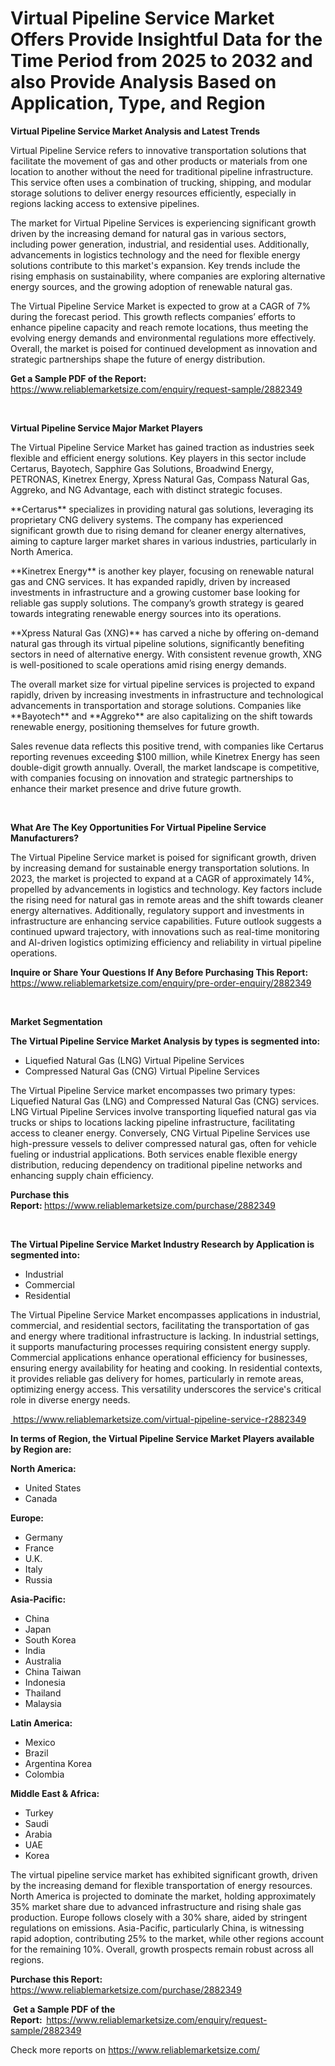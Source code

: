 <p><h1>Virtual Pipeline Service Market Offers Provide Insightful Data for the Time Period from 2025 to 2032 and also Provide Analysis Based on Application, Type, and Region</h1></p><p><strong>Virtual Pipeline Service Market Analysis and Latest Trends</strong></p>
<p><p>Virtual Pipeline Service refers to innovative transportation solutions that facilitate the movement of gas and other products or materials from one location to another without the need for traditional pipeline infrastructure. This service often uses a combination of trucking, shipping, and modular storage solutions to deliver energy resources efficiently, especially in regions lacking access to extensive pipelines. </p><p>The market for Virtual Pipeline Services is experiencing significant growth driven by the increasing demand for natural gas in various sectors, including power generation, industrial, and residential uses. Additionally, advancements in logistics technology and the need for flexible energy solutions contribute to this market's expansion. Key trends include the rising emphasis on sustainability, where companies are exploring alternative energy sources, and the growing adoption of renewable natural gas.</p><p>The Virtual Pipeline Service Market is expected to grow at a CAGR of 7% during the forecast period. This growth reflects companies’ efforts to enhance pipeline capacity and reach remote locations, thus meeting the evolving energy demands and environmental regulations more effectively. Overall, the market is poised for continued development as innovation and strategic partnerships shape the future of energy distribution.</p></p>
<p><strong>Get a Sample PDF of the Report:&nbsp;</strong> <a href="https://www.reliablemarketsize.com/enquiry/request-sample/2882349?utm_campaign=3175&utm_medium=2&utm_source=Github&utm_content=ia&utm_term=13032025&utm_id=virtual-pipeline-service">https://www.reliablemarketsize.com/enquiry/request-sample/2882349</a></p>
<p>&nbsp;</p>
<p><strong>Virtual Pipeline Service Major Market Players</strong></p>
<p><p>The Virtual Pipeline Service Market has gained traction as industries seek flexible and efficient energy solutions. Key players in this sector include Certarus, Bayotech, Sapphire Gas Solutions, Broadwind Energy, PETRONAS, Kinetrex Energy, Xpress Natural Gas, Compass Natural Gas, Aggreko, and NG Advantage, each with distinct strategic focuses.</p><p>**Certarus** specializes in providing natural gas solutions, leveraging its proprietary CNG delivery systems. The company has experienced significant growth due to rising demand for cleaner energy alternatives, aiming to capture larger market shares in various industries, particularly in North America.</p><p>**Kinetrex Energy** is another key player, focusing on renewable natural gas and CNG services. It has expanded rapidly, driven by increased investments in infrastructure and a growing customer base looking for reliable gas supply solutions. The company’s growth strategy is geared towards integrating renewable energy sources into its operations.</p><p>**Xpress Natural Gas (XNG)** has carved a niche by offering on-demand natural gas through its virtual pipeline solutions, significantly benefiting sectors in need of alternative energy. With consistent revenue growth, XNG is well-positioned to scale operations amid rising energy demands.</p><p>The overall market size for virtual pipeline services is projected to expand rapidly, driven by increasing investments in infrastructure and technological advancements in transportation and storage solutions. Companies like **Bayotech** and **Aggreko** are also capitalizing on the shift towards renewable energy, positioning themselves for future growth.</p><p>Sales revenue data reflects this positive trend, with companies like Certarus reporting revenues exceeding $100 million, while Kinetrex Energy has seen double-digit growth annually. Overall, the market landscape is competitive, with companies focusing on innovation and strategic partnerships to enhance their market presence and drive future growth.</p></p>
<p>&nbsp;</p>
<p><strong>What Are The Key Opportunities For Virtual Pipeline Service Manufacturers?</strong></p>
<p><p>The Virtual Pipeline Service market is poised for significant growth, driven by increasing demand for sustainable energy transportation solutions. In 2023, the market is projected to expand at a CAGR of approximately 14%, propelled by advancements in logistics and technology. Key factors include the rising need for natural gas in remote areas and the shift towards cleaner energy alternatives. Additionally, regulatory support and investments in infrastructure are enhancing service capabilities. Future outlook suggests a continued upward trajectory, with innovations such as real-time monitoring and AI-driven logistics optimizing efficiency and reliability in virtual pipeline operations.</p></p>
<p><strong>Inquire or Share Your Questions If Any Before Purchasing This Report:</strong> <a href="https://www.reliablemarketsize.com/enquiry/pre-order-enquiry/2882349?utm_campaign=3175&utm_medium=2&utm_source=Github&utm_content=ia&utm_term=13032025&utm_id=virtual-pipeline-service">https://www.reliablemarketsize.com/enquiry/pre-order-enquiry/2882349</a></p>
<p>&nbsp;</p>
<p><strong>Market Segmentation</strong></p>
<p><strong>The Virtual Pipeline Service Market Analysis by types is segmented into:</strong></p>
<p><ul><li>Liquefied Natural Gas (LNG) Virtual Pipeline Services</li><li>Compressed Natural Gas (CNG) Virtual Pipeline Services</li></ul></p>
<p><p>The Virtual Pipeline Service market encompasses two primary types: Liquefied Natural Gas (LNG) and Compressed Natural Gas (CNG) services. LNG Virtual Pipeline Services involve transporting liquefied natural gas via trucks or ships to locations lacking pipeline infrastructure, facilitating access to cleaner energy. Conversely, CNG Virtual Pipeline Services use high-pressure vessels to deliver compressed natural gas, often for vehicle fueling or industrial applications. Both services enable flexible energy distribution, reducing dependency on traditional pipeline networks and enhancing supply chain efficiency.</p></p>
<p><strong>Purchase this Report:&nbsp;</strong><a href="https://www.reliablemarketsize.com/purchase/2882349?utm_campaign=3175&utm_medium=2&utm_source=Github&utm_content=ia&utm_term=13032025&utm_id=virtual-pipeline-service">https://www.reliablemarketsize.com/purchase/2882349</a></p>
<p>&nbsp;</p>
<p><strong>The Virtual Pipeline Service Market Industry Research by Application is segmented into:</strong></p>
<p><ul><li>Industrial</li><li>Commercial</li><li>Residential</li></ul></p>
<p><p>The Virtual Pipeline Service Market encompasses applications in industrial, commercial, and residential sectors, facilitating the transportation of gas and energy where traditional infrastructure is lacking. In industrial settings, it supports manufacturing processes requiring consistent energy supply. Commercial applications enhance operational efficiency for businesses, ensuring energy availability for heating and cooking. In residential contexts, it provides reliable gas delivery for homes, particularly in remote areas, optimizing energy access. This versatility underscores the service's critical role in diverse energy needs.</p></p>
<p><a href="https://www.reliablemarketsize.com/virtual-pipeline-service-r2882349?utm_campaign=3175&utm_medium=2&utm_source=Github&utm_content=ia&utm_term=13032025&utm_id=virtual-pipeline-service">&nbsp;https://www.reliablemarketsize.com/virtual-pipeline-service-r2882349</a></p>
<p><strong>In terms of Region, the Virtual Pipeline Service Market Players available by Region are:</strong></p>
<p>
    <p> <strong> North America: </strong>
        <ul>
            <li>United States</li>
            <li>Canada</li>
        </ul>
        </p> 
    <p> <strong> Europe: </strong>
        <ul>
            <li>Germany</li>
            <li>France</li>
            <li>U.K.</li>
            <li>Italy</li>
            <li>Russia</li>
        </ul>
        </p> 
    <p> <strong> Asia-Pacific: </strong>
        <ul>
            <li>China</li>
            <li>Japan</li>
            <li>South Korea</li>
            <li>India</li>
            <li>Australia</li>
            <li>China Taiwan</li>
            <li>Indonesia</li>
            <li>Thailand</li>
            <li>Malaysia</li>
        </ul>
        </p> 
    <p> <strong> Latin America: </strong>
        <ul>
            <li>Mexico</li>
            <li>Brazil</li>
            <li>Argentina Korea</li>
            <li>Colombia</li>
        </ul>
        </p> 
    <p> <strong> Middle East & Africa: </strong>
        <ul>
            <li>Turkey</li>
            <li>Saudi</li>
            <li>Arabia</li>
            <li>UAE</li>
            <li>Korea</li>
        </ul>
    </p>
    </p>
<p><p>The virtual pipeline service market has exhibited significant growth, driven by the increasing demand for flexible transportation of energy resources. North America is projected to dominate the market, holding approximately 35% market share due to advanced infrastructure and rising shale gas production. Europe follows closely with a 30% share, aided by stringent regulations on emissions. Asia-Pacific, particularly China, is witnessing rapid adoption, contributing 25% to the market, while other regions account for the remaining 10%. Overall, growth prospects remain robust across all regions.</p></p>
<p><strong>Purchase this Report: </strong><a href="https://www.reliablemarketsize.com/purchase/2882349?utm_campaign=3175&utm_medium=2&utm_source=Github&utm_content=ia&utm_term=13032025&utm_id=virtual-pipeline-service">https://www.reliablemarketsize.com/purchase/2882349</a></p>
<p>&nbsp;<strong>Get a Sample PDF of the Report:&nbsp;&nbsp;</strong><a href="https://www.reliablemarketsize.com/enquiry/request-sample/2882349?utm_campaign=3175&utm_medium=2&utm_source=Github&utm_content=ia&utm_term=13032025&utm_id=virtual-pipeline-service">https://www.reliablemarketsize.com/enquiry/request-sample/2882349</a></p>
<p><strong></strong></p>
<p>Check more reports on <a href="https://www.reliablemarketsize.com/?utm_campaign=3175&utm_medium=2&utm_source=Github&utm_content=ia&utm_term=13032025&utm_id=virtual-pipeline-service">https://www.reliablemarketsize.com/</a></p>